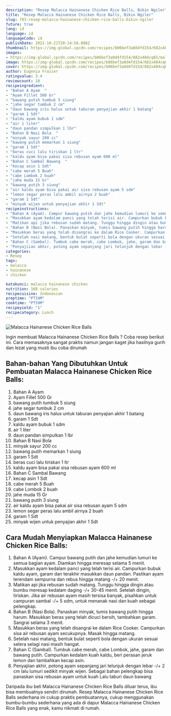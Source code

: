 ```yaml
---
description: "Resep Malacca Hainanese Chicken Rice Balls, Bikin Ngiler"
title: "Resep Malacca Hainanese Chicken Rice Balls, Bikin Ngiler"
slug: 783-resep-malacca-hainanese-chicken-rice-balls-bikin-ngiler
future: true
lang: id
language: id
languageCode: id
publishDate: 2021-10-21T20:14:56.088Z 
thumbnail: https://img-global.cpcdn.com/recipes/b06bef3a0d4fd154/682x484cq65/malacca-hainanese-chicken-rice-balls-foto-resep-utama.png
images:
- https://img-global.cpcdn.com/recipes/b06bef3a0d4fd154/682x484cq65/malacca-hainanese-chicken-rice-balls-foto-resep-utama.png
image: https://img-global.cpcdn.com/recipes/b06bef3a0d4fd154/682x484cq65/malacca-hainanese-chicken-rice-balls-foto-resep-utama.png
cover: https://img-global.cpcdn.com/recipes/b06bef3a0d4fd154/682x484cq65/malacca-hainanese-chicken-rice-balls-foto-resep-utama.png
author: Eugenia Frazier
ratingvalue: 3.4
reviewcount: 10
recipeingredient:
- "Bahan A Ayam  "
- "Ayam Fillet 500 Gr"
- "bawang putih tumbuk 5 siung"
- "jahe segar tumbuk 2 cm"
- "daun bawang iris halus untuk taburan penyajian akhir 1 batang"
- "garam 1 Sdt"
- "kaldu ayam bubuk 1 sdm"
- "air 1 liter"
- "daun pandan simpulkan 1 lbr"
- "Bahan B Nasi Bola  "
- "minyak sayur 200 cc"
- "bawang putih memarkan 1 siung"
- "garam 1 Sdt"
- "beras cuci lalu tiriskan 1 ltr"
- "kaldu ayam bisa pakai sisa rebusan ayam 600 ml"
- "Bahan C Sambal Bawang  "
- "kecap asin 1 Sdt"
- "cabe merah 5 Buah"
- "cabe Lombok 2 buah"
- "jahe muda 15 Gr"
- "bawang putih 3 siung"
- "air kaldu ayam bisa pakai air sisa rebusan ayam 5 sdm"
- "lemon segar peras lalu ambil airnya 2 buah"
- "garam 1 Sdt"
- "minyak wijen untuk penyajian akhir 1 Sdt"
recipeinstructions:
- "Bahan A (Ayam). Campur bawang putih dan jahe kemudian lumuri ke semua bagian ayam. Diamkan hingga meresap selama 5 menit."
- "Masukkan ayam kedalam panci yang telah terisi air. Campurkan bubuk kaldu ayam, garam dan terakhir masukkan daun pandan. Pastikan ayam terendam sempurna dan rebus hingga matang -/+ 20 menit."
- "Matikan api jika rebusan sudah matang. Tunggu hingga dingin atau bumbu meresap kedalam daging -/+ 30-45 menit. Setelah dingin, tiriskan. Jika air rebusan ayam masih tersisa banyak, pisahkan untuk campuran sambal -/+ 5 sdm, untuk menanak nasi dan kuah sebagai pelengkap."
- "Bahan B (Nasi Bola). Panaskan minyak, tumis bawang putih hingga harum. Masukkan beras yang telah dicuci bersih, tambahkan garam. Sangrai selama 3 menit."
- "Masukkan beras yang telah disangrai ke dalam Rice Cooker. Campurkan sisa air rebusan ayam secukupnya. Masak hingga matang."
- "Setelah nasi matang, bentuk bulat seperti bola dengan ukuran sesuai selera selagi nasi masih hangat."
- "Bahan C (Sambal). Tumbuk cabe merah, cabe Lombok, jahe, garam dan bawang putih. Campurkan kedalam kuah kaldu, beri perasan jeruk lemon dan tambahkan kecap asin."
- "Penyajiian akhir, potong ayam sepanjang jari telunjuk dengan lebar -/+ 2 cm lalu lumuri sedikit minyak wijen. Sebagai bahan pelengkap bisa panaskan sisa rebusan ayam untuk kuah Lalu taburi daun bawang"
categories:
- Resep
tags:
- malacca
- hainanese
- chicken

katakunci: malacca hainanese chicken 
nutrition: 168 calories
recipecuisine: Indonesian
preptime: "PT34M"
cooktime: "PT59M"
recipeyield: "1"
recipecategory: Lunch
---
```



![Malacca Hainanese Chicken Rice Balls](https://img-global.cpcdn.com/recipes/b06bef3a0d4fd154/682x484cq65/malacca-hainanese-chicken-rice-balls-foto-resep-utama.png)

Ingin membuat Malacca Hainanese Chicken Rice Balls ? Coba resep berikut ini. Cara memasaknya sangat praktis namun jangan kaget jika hasilnya gurih dan lezat yang musti ibu coba dirumah

<!--inarticleads1-->

## Bahan-bahan Yang Dibutuhkan Untuk Pembuatan Malacca Hainanese Chicken Rice Balls:

1. Bahan A Ayam  
1. Ayam Fillet 500 Gr
1. bawang putih tumbuk 5 siung
1. jahe segar tumbuk 2 cm
1. daun bawang iris halus untuk taburan penyajian akhir 1 batang
1. garam 1 Sdt
1. kaldu ayam bubuk 1 sdm
1. air 1 liter
1. daun pandan simpulkan 1 lbr
1. Bahan B Nasi Bola  
1. minyak sayur 200 cc
1. bawang putih memarkan 1 siung
1. garam 1 Sdt
1. beras cuci lalu tiriskan 1 ltr
1. kaldu ayam bisa pakai sisa rebusan ayam 600 ml
1. Bahan C Sambal Bawang  
1. kecap asin 1 Sdt
1. cabe merah 5 Buah
1. cabe Lombok 2 buah
1. jahe muda 15 Gr
1. bawang putih 3 siung
1. air kaldu ayam bisa pakai air sisa rebusan ayam 5 sdm
1. lemon segar peras lalu ambil airnya 2 buah
1. garam 1 Sdt
1. minyak wijen untuk penyajian akhir 1 Sdt



<!--inarticleads2-->

## Cara Mudah Menyiapkan Malacca Hainanese Chicken Rice Balls:

1. Bahan A (Ayam). Campur bawang putih dan jahe kemudian lumuri ke semua bagian ayam. Diamkan hingga meresap selama 5 menit.
1. Masukkan ayam kedalam panci yang telah terisi air. Campurkan bubuk kaldu ayam, garam dan terakhir masukkan daun pandan. Pastikan ayam terendam sempurna dan rebus hingga matang -/+ 20 menit.
1. Matikan api jika rebusan sudah matang. Tunggu hingga dingin atau bumbu meresap kedalam daging -/+ 30-45 menit. Setelah dingin, tiriskan. Jika air rebusan ayam masih tersisa banyak, pisahkan untuk campuran sambal -/+ 5 sdm, untuk menanak nasi dan kuah sebagai pelengkap.
1. Bahan B (Nasi Bola). Panaskan minyak, tumis bawang putih hingga harum. Masukkan beras yang telah dicuci bersih, tambahkan garam. Sangrai selama 3 menit.
1. Masukkan beras yang telah disangrai ke dalam Rice Cooker. Campurkan sisa air rebusan ayam secukupnya. Masak hingga matang.
1. Setelah nasi matang, bentuk bulat seperti bola dengan ukuran sesuai selera selagi nasi masih hangat.
1. Bahan C (Sambal). Tumbuk cabe merah, cabe Lombok, jahe, garam dan bawang putih. Campurkan kedalam kuah kaldu, beri perasan jeruk lemon dan tambahkan kecap asin.
1. Penyajiian akhir, potong ayam sepanjang jari telunjuk dengan lebar -/+ 2 cm lalu lumuri sedikit minyak wijen. Sebagai bahan pelengkap bisa panaskan sisa rebusan ayam untuk kuah Lalu taburi daun bawang




Daripada ibu beli  Malacca Hainanese Chicken Rice Balls  diluar terus, ibu  bisa membuatnya sendiri dirumah. Resep  Malacca Hainanese Chicken Rice Balls  sederhana ini cukup praktis pembuatannya, cukup menggunakan bumbu-bumbu sederhana yang ada di dapur  Malacca Hainanese Chicken Rice Balls  yang enak, kamu nikmati di rumah.
